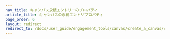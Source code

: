 ```yaml
---
nav_title: キャンバス永続エントリーのプロパティ
article_title: キャンバスの永続エントリプロパティ
page_order: 6
layout: redirect
redirect_to: /docs/user_guide/engagement_tools/canvas/create_a_canvas/canvas_entry_properties_event_properties/canvas_persistent_entry_properties
---
```


